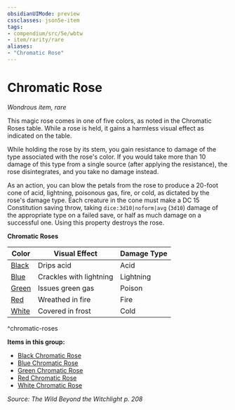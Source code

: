 ```yaml
---
obsidianUIMode: preview
cssclasses: json5e-item
tags:
- compendium/src/5e/wbtw
- item/rarity/rare
aliases: 
- "Chromatic Rose"
---
```

# Chromatic Rose
*Wondrous item, rare*  


This magic rose comes in one of five colors, as noted in the Chromatic Roses table. While a rose is held, it gains a harmless visual effect as indicated on the table.

While holding the rose by its stem, you gain resistance to damage of the type associated with the rose's color. If you would take more than 10 damage of this type from a single source (after applying the resistance), the rose disintegrates, and you take no damage instead.

As an action, you can blow the petals from the rose to produce a 20-foot cone of acid, lightning, poisonous gas, fire, or cold, as dictated by the rose's damage type. Each creature in the cone must make a DC 15 Constitution saving throw, taking `dice:3d10|noform|avg` (`3d10`) damage of the appropriate type on a failed save, or half as much damage on a successful one. Using this property destroys the rose.

**Chromatic Roses**

| Color | Visual Effect | Damage Type |
|-------|---------------|-------------|
| [Black](2-Mechanics/CLI/items/black-chromatic-rose-wbtw.md) | Drips acid | Acid |
| [Blue](2-Mechanics/CLI/items/blue-chromatic-rose-wbtw.md) | Crackles with lightning | Lightning |
| [Green](2-Mechanics/CLI/items/green-chromatic-rose-wbtw.md) | Issues green gas | Poison |
| [Red](2-Mechanics/CLI/items/red-chromatic-rose-wbtw.md) | Wreathed in fire | Fire |
| [White](2-Mechanics/CLI/items/white-chromatic-rose-wbtw.md) | Covered in frost | Cold |
^chromatic-roses

**Items in this group:**

- [Black Chromatic Rose](2-Mechanics/CLI/items/black-chromatic-rose-wbtw.md)
- [Blue Chromatic Rose](2-Mechanics/CLI/items/blue-chromatic-rose-wbtw.md)
- [Green Chromatic Rose](2-Mechanics/CLI/items/green-chromatic-rose-wbtw.md)
- [Red Chromatic Rose](2-Mechanics/CLI/items/red-chromatic-rose-wbtw.md)
- [White Chromatic Rose](2-Mechanics/CLI/items/white-chromatic-rose-wbtw.md)

*Source: The Wild Beyond the Witchlight p. 208*